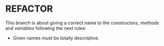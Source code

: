 REFACTOR
========

This branch is about giving a correct name to the *constructors*, *methods* and *variables* following the next rules:
  * Given names must be totally descriptive.
